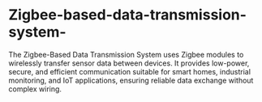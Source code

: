# Zigbee-based-data-transmission-system-
The Zigbee-Based Data Transmission System uses Zigbee modules to wirelessly transfer sensor data between devices. It provides low-power, secure, and efficient communication suitable for smart homes, industrial monitoring, and IoT applications, ensuring reliable data exchange without complex wiring.
